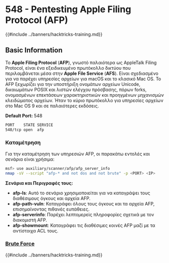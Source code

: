 # 548 - Pentesting Apple Filing Protocol (AFP)

{{#include ../banners/hacktricks-training.md}}

## Basic Information

Το **Apple Filing Protocol** (**AFP**), γνωστό παλαιότερα ως AppleTalk Filing Protocol, είναι ένα εξειδικευμένο πρωτόκολλο δικτύου που περιλαμβάνεται μέσα στην **Apple File Service** (**AFS**). Είναι σχεδιασμένο για να παρέχει υπηρεσίες αρχείων για macOS και το κλασικό Mac OS. Το AFP ξεχωρίζει για την υποστήριξη ονομάτων αρχείων Unicode, δικαιωμάτων POSIX και λιστών ελέγχου πρόσβασης, πόρων forks, ονομασμένων επεκτάσεων χαρακτηριστικών και προηγμένων μηχανισμών κλειδώματος αρχείων. Ήταν το κύριο πρωτόκολλο για υπηρεσίες αρχείων στο Mac OS 9 και σε παλαιότερες εκδόσεις.

**Default Port:** 548
```bash
PORT    STATE SERVICE
548/tcp open  afp
```
### **Καταμέτρηση**

Για την καταμέτρηση των υπηρεσιών AFP, οι παρακάτω εντολές και σενάρια είναι χρήσιμα:
```bash
msf> use auxiliary/scanner/afp/afp_server_info
nmap -sV --script "afp-* and not dos and not brute" -p <PORT> <IP>
```
**Σενάρια και Περιγραφές τους:**

- **afp-ls**: Αυτό το σενάριο χρησιμοποιείται για να καταγράψει τους διαθέσιμους όγκους και αρχεία AFP.
- **afp-path-vuln**: Καταγράφει όλους τους όγκους και τα αρχεία AFP, επισημαίνοντας πιθανές ευπάθειες.
- **afp-serverinfo**: Παρέχει λεπτομερείς πληροφορίες σχετικά με τον διακομιστή AFP.
- **afp-showmount**: Καταγράφει τις διαθέσιμες κοινές AFP μαζί με τα αντίστοιχα ACL τους.

### [**Brute Force**](../generic-hacking/brute-force.md#afp)

{{#include ../banners/hacktricks-training.md}}
